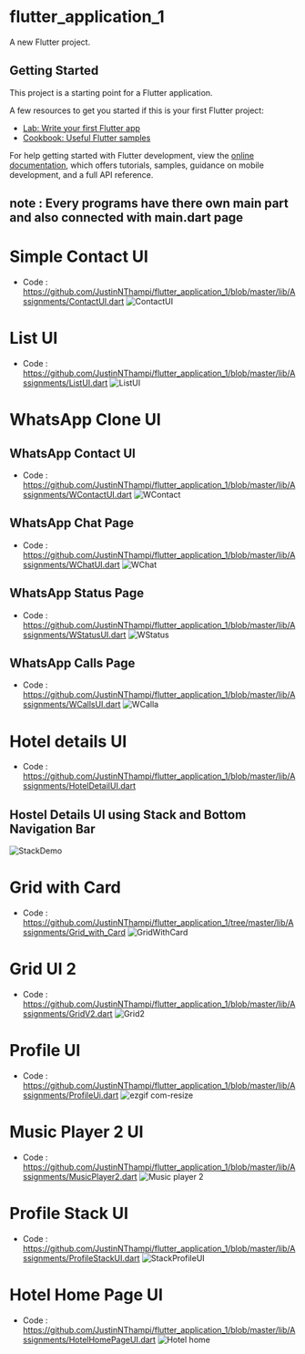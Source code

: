 # flutter_application_1

A new Flutter project.

## Getting Started

This project is a starting point for a Flutter application.

A few resources to get you started if this is your first Flutter project:

- [Lab: Write your first Flutter app](https://docs.flutter.dev/get-started/codelab)
- [Cookbook: Useful Flutter samples](https://docs.flutter.dev/cookbook)

For help getting started with Flutter development, view the
[online documentation](https://docs.flutter.dev/), which offers tutorials,
samples, guidance on mobile development, and a full API reference.

## note : Every programs have there own main part and also connected with main.dart page 

# Simple Contact UI 
  - Code : https://github.com/JustinNThampi/flutter_application_1/blob/master/lib/Assignments/ContactUI.dart
![ContactUI](https://user-images.githubusercontent.com/95224442/225706316-21e18fe6-16bc-4a46-b308-44d9498a23de.PNG)

# List UI
  - Code : https://github.com/JustinNThampi/flutter_application_1/blob/master/lib/Assignments/ListUI.dart
   ![ListUI](https://user-images.githubusercontent.com/95224442/227715563-943b571c-e333-4b9d-b302-2d490b91e232.PNG)

# WhatsApp Clone UI

## WhatsApp Contact UI
  - Code : https://github.com/JustinNThampi/flutter_application_1/blob/master/lib/Assignments/WContactUI.dart
  ![WContact](https://user-images.githubusercontent.com/95224442/225841385-97bc59ea-c7c5-4312-a70a-567a60c68a5c.PNG)

## WhatsApp Chat Page
  - Code : https://github.com/JustinNThampi/flutter_application_1/blob/master/lib/Assignments/WChatUI.dart
   ![WChat](https://user-images.githubusercontent.com/95224442/225905514-513bf5ba-b16e-4619-8aee-2048516f9bc1.PNG)

## WhatsApp Status Page
  - Code : https://github.com/JustinNThampi/flutter_application_1/blob/master/lib/Assignments/WStatusUI.dart
   ![WStatus](https://user-images.githubusercontent.com/95224442/225905772-2bcc3ecf-f2cc-44de-9c72-461151ce9e97.PNG)

## WhatsApp Calls Page
  - Code : https://github.com/JustinNThampi/flutter_application_1/blob/master/lib/Assignments/WCallsUI.dart
   ![WCalla](https://user-images.githubusercontent.com/95224442/225905991-25858f1b-e716-4c3f-918c-f39b6bb1f568.PNG)
   
# Hotel details UI 
  - Code : https://github.com/JustinNThampi/flutter_application_1/blob/master/lib/Assignments/HotelDetailUI.dart
  ## Hostel Details UI using Stack and Bottom Navigation Bar
  ![StackDemo](https://user-images.githubusercontent.com/95224442/228591291-3d90ba4d-9346-4294-a842-b391a706e35f.PNG)
  
# Grid with Card
  - Code : https://github.com/JustinNThampi/flutter_application_1/tree/master/lib/Assignments/Grid_with_Card
  ![GridWithCard](https://user-images.githubusercontent.com/95224442/229265982-4a75ad59-c424-48dc-9eb7-9f1af3b87abf.PNG)
  
# Grid UI 2
  - Code : https://github.com/JustinNThampi/flutter_application_1/blob/master/lib/Assignments/GridV2.dart
![Grid2](https://user-images.githubusercontent.com/95224442/229336790-8f27fb08-c294-434c-a36d-c78bd7b1f7bf.PNG)
  
# Profile UI
  - Code : https://github.com/JustinNThampi/flutter_application_1/blob/master/lib/Assignments/ProfileUi.dart
  ![ezgif com-resize](https://user-images.githubusercontent.com/95224442/229288641-dc290d4f-f376-4aa6-af1d-a5bff6f72810.gif)
  
# Music Player 2 UI
  - Code : https://github.com/JustinNThampi/flutter_application_1/blob/master/lib/Assignments/MusicPlayer2.dart
  ![Music player 2](https://user-images.githubusercontent.com/95224442/232308604-7f532f77-97d9-49b9-9602-c785284449cc.PNG)
  
# Profile Stack UI
  - Code : https://github.com/JustinNThampi/flutter_application_1/blob/master/lib/Assignments/ProfileStackUI.dart
  ![StackProfileUI](https://user-images.githubusercontent.com/95224442/232478308-e86a508d-5815-461e-aecf-42fc720af0be.PNG)

# Hotel Home Page UI
  - Code : https://github.com/JustinNThampi/flutter_application_1/blob/master/lib/Assignments/HotelHomePageUI.dart
  ![Hotel home](https://user-images.githubusercontent.com/95224442/232838365-2c4f36c3-a261-4e24-8770-1c9b8cdc2b73.PNG)

